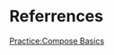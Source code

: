 # Referrences
[Practice:Compose Basics](https://developer.android.com/codelabs/basic-android-kotlin-compose-composables-practice-problems#0)

